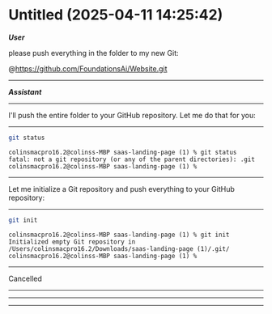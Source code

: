 <!-- Generated by SpecStory -->

# Untitled (2025-04-11 14:25:42)

_**User**_

please push everything in the folder to my new Git: 

@https://github.com/FoundationsAi/Website.git 

---

_**Assistant**_



---

I'll push the entire folder to your GitHub repository. Let me do that for you:

---

```bash
git status
```

```
colinsmacpro16.2@colinss-MBP saas-landing-page (1) % git status
fatal: not a git repository (or any of the parent directories): .git
colinsmacpro16.2@colinss-MBP saas-landing-page (1) %
```

---

Let me initialize a Git repository and push everything to your GitHub repository:

---

```bash
git init
```

```
colinsmacpro16.2@colinss-MBP saas-landing-page (1) % git init
Initialized empty Git repository in /Users/colinsmacpro16.2/Downloads/saas-landing-page (1)/.git/
colinsmacpro16.2@colinss-MBP saas-landing-page (1) %
```

---

Cancelled

---



---



---

